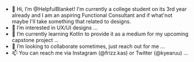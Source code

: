 - 👋 Hi, I’m @HelpfulBlanket! I'm currently a college student on its 3rd year already and I am an aspiring Functional Consultant and if what'not maybe I'll take something that related to designs.
- 👀 I’m interested in UX/UI designs ...
- 🌱 I’m currently learning Kotlin to provide it as a medium for my upcoming capstone project ...
- 💞️ I’m looking to collaborate sometimes, just reach out for me ...
- 📫 You can reach me via Instagram (@frizz.kas) or Twitter (@kyearuu) ...

<!---
HelpfulBlanket/HelpfulBlanket is a ✨ special ✨ repository because its `README.md` (this file) appears on your GitHub profile.
You can click the Preview link to take a look at your changes.
--->
